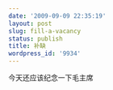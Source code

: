 ```yaml
---
date: '2009-09-09 22:35:19'
layout: post
slug: fill-a-vacancy
status: publish
title: 补缺
wordpress_id: '9934'
---
```


今天还应该纪念一下毛主席
